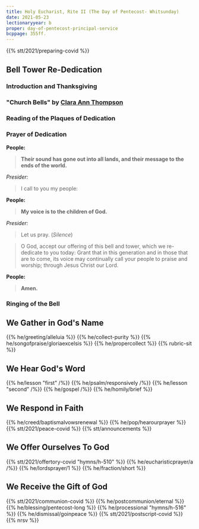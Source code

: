 ```yaml
---
title: Holy Eucharist, Rite II (The Day of Pentecost- Whitsunday)
date: 2021-05-23
lectionaryyear: b
proper: day-of-pentecost-principal-service
bcppage: 355ff.
---
```

{{% stt/2021/preparing-covid %}}

## Bell Tower Re-Dedication
### Introduction and Thanksgiving
### "Church Bells" by [Clara Ann Thompson](https://en.wikipedia.org/wiki/Clara_Ann_Thompson)
### Reading of the Plaques of Dedication
### Prayer of Dedication

**People:**
> **Their sound has gone out into all lands,
and their message to the ends of the world.**

_Presider:_
> I call to you my people:

**People:**
> **My voice is to the children of God.**

_Presider:_
> Let us pray. (_Silence_)

> O God, accept our offering of this bell and tower, which we
re-dedicate to you today: Grant that in this generation and in
those that are to come, its voice may continually call your
people to praise and worship; through Jesus Christ our Lord.

**People:**
> **Amen.**

### Ringing of the Bell


## We Gather in God's Name
{{% he/greeting/alleluia %}}
{{% he/collect-purity %}}
{{% he/songofpraise/gloriaexcelsis %}}
{{% he/propercollect %}}
{{% rubric-sit %}}

## We Hear God's Word
{{% he/lesson "first" /%}}
{{% he/psalm/responsively /%}}
{{% he/lesson "second" /%}}
{{% he/gospel /%}}
{{% he/homily/brief %}}

## We Respond in Faith
{{% he/creed/baptismalvowsrenewal %}}
{{% he/pop/hearourprayer %}}
{{% stt/2021/peace-covid %}}
{{% stt/announcements %}}

## We Offer Ourselves To God
{{% stt/2021/offertory-covid "hymns/h-510" %}}
{{% he/eucharisticprayer/a /%}}
{{% he/lordsprayer/1 %}}
{{% he/fraction/short %}}

## We Receive the Gift of God
{{% stt/2021/communion-covid %}}
{{% he/postcommunion/eternal %}}
{{% he/blessing/pentecost-long %}}
{{% he/processional "hymns/h-516" %}}
{{% he/dismissal/goinpeace %}}
{{% stt/2021/postscript-covid %}}
{{% nrsv %}}
